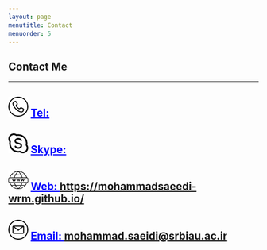 ```yaml
---
layout: page
menutitle: Contact
menuorder: 5
---
```

## __Contact Me__
_________________________________________________________________________________________________________________________________________________________________________


## <img width="40" height="40" alt="Target" src="/assets//call.png"> __<a href="" style="color: blue;" font size="100">Tel: </a>__ 
## <img width="40" height="40" alt="Target" src="/assets//skype.png"> __<a href="" style="color: blue;">Skype: </a>__ 
## <img width="40" height="40" alt="Target" src="/assets//web.png"> __<a href="https://mohammadsaeedi-wrm.github.io/" style="color: blue;">Web: https://mohammadsaeedi-wrm.github.io/ </a>__ 
## <img width="40" height="40" alt="Target" src="/assets//email.png"> __<a href="" style="color: blue;">Email: mohammad.saeidi@srbiau.ac.ir </a>__ 
